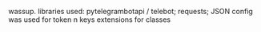 wassup.
libraries used: pytelegrambotapi / telebot; requests; JSON
config was used for token n keys
extensions for classes
